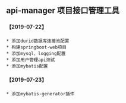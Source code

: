 ## api-manager 项目接口管理工具


#### 【2019-07-22】
	* 添加durid数据库连接池配置
	* 构建springboot-web项目
	* 添加mysql、logging配置
	* 添加用户管理api测试
	* 添加mybatis配置

#### 【2019-07-23】
	* 添加mybatis-generator插件
